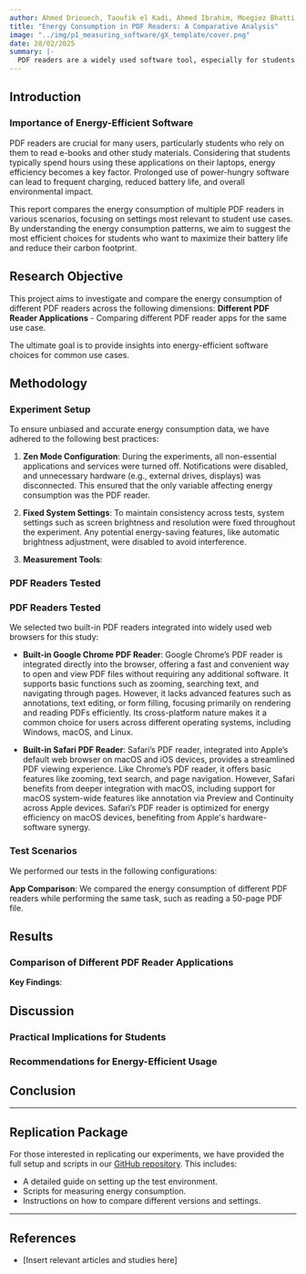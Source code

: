 ```yaml
---
author: Ahmed Driouech, Taoufik el Kadi, Ahmed Ibrahim, Moegiez Bhatti
title: "Energy Consumption in PDF Readers: A Comparative Analysis"
image: "../img/p1_measuring_software/gX_template/cover.png"
date: 28/02/2025
summary: |-
  PDF readers are a widely used software tool, especially for students who spend considerable time reading e-books and study materials. This project explores the energy consumption of different PDF readers in various scenarios to provide insights into energy-efficient software choices. Our findings aim to help students and other users extend battery life, minimize environmental impact, and enhance user experience through informed software selection.
---
```


## Introduction

### Importance of Energy-Efficient Software

PDF readers are crucial for many users, particularly students who rely on them to read e-books and other study materials. Considering that students typically spend hours using these applications on their laptops, energy efficiency becomes a key factor. Prolonged use of power-hungry software can lead to frequent charging, reduced battery life, and overall environmental impact.

This report compares the energy consumption of multiple PDF readers in various scenarios, focusing on settings most relevant to student use cases. By understanding the energy consumption patterns, we aim to suggest the most efficient choices for students who want to maximize their battery life and reduce their carbon footprint.

## Research Objective

This project aims to investigate and compare the energy consumption of different PDF readers across the following dimensions:
**Different PDF Reader Applications** - Comparing different PDF reader apps for the same use case.

The ultimate goal is to provide insights into energy-efficient software choices for common use cases.

## Methodology

### Experiment Setup

To ensure unbiased and accurate energy consumption data, we have adhered to the following best practices:

1. **Zen Mode Configuration**: During the experiments, all non-essential applications and services were turned off. Notifications were disabled, and unnecessary hardware (e.g., external drives, displays) was disconnected. This ensured that the only variable affecting energy consumption was the PDF reader.
   
2. **Fixed System Settings**: To maintain consistency across tests, system settings such as screen brightness and resolution were fixed throughout the experiment. Any potential energy-saving features, like automatic brightness adjustment, were disabled to avoid interference.

3. **Measurement Tools**: 

### PDF Readers Tested

### PDF Readers Tested

We selected two built-in PDF readers integrated into widely used web browsers for this study:

- **Built-in Google Chrome PDF Reader**: Google Chrome’s PDF reader is integrated directly into the browser, offering a fast and convenient way to open and view PDF files without requiring any additional software. It supports basic functions such as zooming, searching text, and navigating through pages. However, it lacks advanced features such as annotations, text editing, or form filling, focusing primarily on rendering and reading PDFs efficiently. Its cross-platform nature makes it a common choice for users across different operating systems, including Windows, macOS, and Linux.

- **Built-in Safari PDF Reader**: Safari’s PDF reader, integrated into Apple’s default web browser on macOS and iOS devices, provides a streamlined PDF viewing experience. Like Chrome’s PDF reader, it offers basic features like zooming, text search, and page navigation. However, Safari benefits from deeper integration with macOS, including support for macOS system-wide features like annotation via Preview and Continuity across Apple devices. Safari’s PDF reader is optimized for energy efficiency on macOS devices, benefiting from Apple's hardware-software synergy.


### Test Scenarios

We performed our tests in the following configurations:
   
**App Comparison**: We compared the energy consumption of different PDF readers while performing the same task, such as reading a 50-page PDF file.

## Results

### Comparison of Different PDF Reader Applications

**Key Findings**:

## Discussion

### Practical Implications for Students



### Recommendations for Energy-Efficient Usage



## Conclusion



---

## Replication Package

For those interested in replicating our experiments, we have provided the full setup and scripts in our [GitHub repository](link). This includes:
- A detailed guide on setting up the test environment.
- Scripts for measuring energy consumption.
- Instructions on how to compare different versions and settings.

---

## References

- [Insert relevant articles and studies here]
